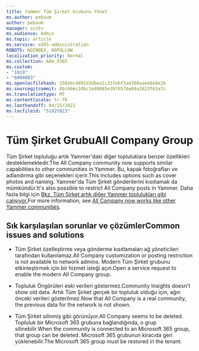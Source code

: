 ```yaml
---
title: Yammer Tüm Şirket Grubunu Yönet
ms.author: pebaum
author: pebaum
manager: scotv
ms.audience: Admin
ms.topic: article
ms.service: o365-administration
ROBOTS: NOINDEX, NOFOLLOW
localization_priority: Normal
ms.collection: Adm_O365
ms.custom:
- "1019"
- "6000003"
ms.openlocfilehash: 158ebc4992d3dbea1c337ebf3a4768aaee8e0e2b
ms.sourcegitcommit: 8bc60ec34bc1e40685e3976576e04a2623f63a7c
ms.translationtype: MT
ms.contentlocale: tr-TR
ms.lasthandoff: 04/15/2021
ms.locfileid: "51825823"
---
```

# <a name="all-company-group"></a><span data-ttu-id="098e9-102">Tüm Şirket Grubu</span><span class="sxs-lookup"><span data-stu-id="098e9-102">All Company Group</span></span>

<span data-ttu-id="098e9-103">Tüm Şirket topluluğu artık Yammer'daki diğer topluluklara benzer özellikleri desteklemektedir.</span><span class="sxs-lookup"><span data-stu-id="098e9-103">The All Company community now supports similar capabilities to other communities in Yammer.</span></span> <span data-ttu-id="098e9-104">Bu, kapak fotoğrafları ve adlandırma gibi seçenekleri içerir.</span><span class="sxs-lookup"><span data-stu-id="098e9-104">This includes options such as cover photos and naming.</span></span> <span data-ttu-id="098e9-105">Yammer'da Tüm Şirket gönderilerini kısıtlamak da mümkündür.</span><span class="sxs-lookup"><span data-stu-id="098e9-105">It's also possible to restrict All Company posts in Yammer.</span></span> <span data-ttu-id="098e9-106">Daha fazla bilgi için [Bkz. Tüm Şirket artık diğer Yammer toplulukları gibi çalışıyor.](https://docs.microsoft.com/yammer/manage-yammer-groups/yammer-all-company-yammer-community)</span><span class="sxs-lookup"><span data-stu-id="098e9-106">For more information, see [All Company now works like other Yammer communities](https://docs.microsoft.com/yammer/manage-yammer-groups/yammer-all-company-yammer-community).</span></span>

## <a name="common-issues-and-solutions"></a><span data-ttu-id="098e9-107">Sık karşılaşılan sorunlar ve çözümler</span><span class="sxs-lookup"><span data-stu-id="098e9-107">Common issues and solutions</span></span>

- <span data-ttu-id="098e9-108">Tüm Şirket özelleştirme veya gönderme kısıtlamaları ağ yöneticileri tarafından kullanılamaz.</span><span class="sxs-lookup"><span data-stu-id="098e9-108">All Company customization or posting restriction is not available to network admins.</span></span> <span data-ttu-id="098e9-109">Modern Tüm Şirket grubunu etkinleştirmek için bir hizmet isteği açın.</span><span class="sxs-lookup"><span data-stu-id="098e9-109">Open a service request to enable the modern All Company group.</span></span>

- <span data-ttu-id="098e9-110">Topluluk Öngörüleri eski verileri göstermez.</span><span class="sxs-lookup"><span data-stu-id="098e9-110">Community Insights doesn't show old data.</span></span> <span data-ttu-id="098e9-111">Artık Tüm Şirket gerçek bir topluluk olduğu için, ağın önceki verileri gösterilmez.</span><span class="sxs-lookup"><span data-stu-id="098e9-111">Now that All Company is a real community, the previous data for the network is not shown.</span></span>

- <span data-ttu-id="098e9-112">Tüm Şirket silinmiş gibi görünüyor.</span><span class="sxs-lookup"><span data-stu-id="098e9-112">All Company seems to be deleted.</span></span> <span data-ttu-id="098e9-113">Topluluk bir Microsoft 365 grubuna bağlandığında, o grup silinebilir.</span><span class="sxs-lookup"><span data-stu-id="098e9-113">When the community is connected to an Microsoft 365 group, that group can be deleted.</span></span> <span data-ttu-id="098e9-114">Microsoft 365 grubunun kiracıda geri yüklenebilir.</span><span class="sxs-lookup"><span data-stu-id="098e9-114">The Microsoft 365 group must be restored in the tenant.</span></span>

